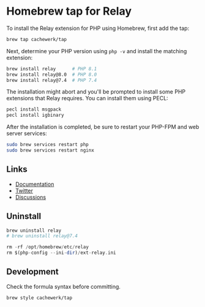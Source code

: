 # Homebrew tap for Relay

To install the Relay extension for PHP using Homebrew, first add the tap:

```bash
brew tap cachewerk/tap
```

Next, determine your PHP version using `php -v` and install the matching extension:

```bash
brew install relay      # PHP 8.1
brew install relay@8.0  # PHP 8.0
brew install relay@7.4  # PHP 7.4
```

The installation might abort and you'll be prompted to install some PHP extensions that Relay requires. You can install them using PECL:

```bash
pecl install msgpack
pecl install igbinary
```

After the installation is completed, be sure to restart your PHP-FPM and web server services:

```bash
sudo brew services restart php
sudo brew services restart nginx
```

## Links

- [Documentation](https://relaycache.com/docs)
- [Twitter](https://twitter.com/RelayCache)
- [Discussions](https://github.com/cachewerk/relay/discussions)

## Uninstall

```php
brew uninstall relay
# brew uninstall relay@7.4

rm -rf /opt/homebrew/etc/relay
rm $(php-config --ini-dir)/ext-relay.ini
```

## Development

Check the formula syntax before committing.

```bash
brew style cachewerk/tap
```

